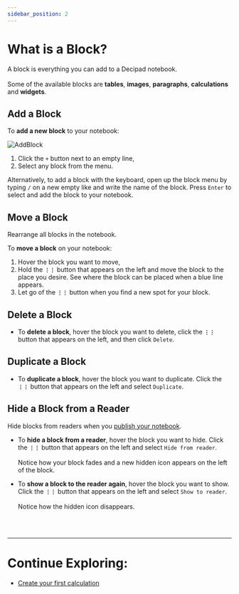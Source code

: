 ```yaml
---
sidebar_position: 2
---
```


# What is a Block?

A block is everything you can add to a Decipad notebook.<br></br>
Some of the available blocks are **tables**, **images**, **paragraphs**, **calculations** and **widgets**. 

## Add a Block

To **add a new block** to your notebook:

![AddBlock](https://user-images.githubusercontent.com/12210180/198082774-643cbb40-4f1b-4077-954b-4b9f992a8094.gif)


1. Click the `+` button next to an empty line,
2. Select any block from the menu. 

Alternatively, to add a block with the keyboard, open up the block menu by typing `/` on a new empty like and write the name of the block. Press `Enter` to select and add the block to your notebook.

## Move a Block

Rearrange all blocks in the notebook.

To **move a block** on your notebook:
1. Hover the block you want to move,
2. Hold the **`⋮⋮`** button that appears on the left and move the block to the place you desire. See where the block can be placed when a blue line appears.
3. Let go of the **`⋮⋮`** button when you find a new spot for your block.

## Delete a Block

* To **delete a block**, hover the block you want to delete, click the **`⋮⋮`** button that appears on the left, and then click `Delete`.

## Duplicate a Block

* To **duplicate a block**, hover the block you want to duplicate. Click the **`⋮⋮`** button that appears on the left and select `Duplicate`.

## Hide a Block from a Reader
Hide blocks from readers when you [publish your notebook](/docs/quick-start/publish).

* To **hide a block from a reader**, hover the block you want to hide. Click the **`⋮⋮`** button that appears on the left and select `Hide from reader`. <br></br>
Notice how your block fades and a new hidden icon appears on the left of the block.

* To **show a block to the reader again**, hover the block you want to show. Click the **`⋮⋮`** button that appears on the left and select `Show to reader`. <br></br>
Notice how the hidden icon disappears.

<br></br>

---
# Continue Exploring:
- [Create your first calculation](/docs/quick-start/calculations)
